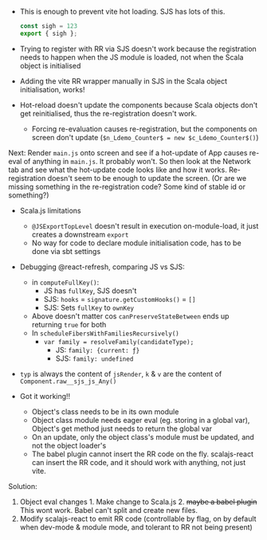 * This is enough to prevent vite hot loading. SJS has lots of this.

    ```js
    const sigh = 123
    export { sigh };
    ```

* Trying to register with RR via SJS doesn't work because the registration needs to happen when the JS module is loaded, not when the Scala object is initialised

* Adding the vite RR wrapper manually in SJS in the Scala object initialisation, works!

* Hot-reload doesn't update the components because Scala objects don't get reinitialised, thus the re-registration doesn't work.
  * Forcing re-evaluation causes re-registration, but the components on screen don't update (`$n_Ldemo_Counter$ = new $c_Ldemo_Counter$()`)

Next: Render `main.js` onto screen and see if a hot-update of App causes re-eval of anything in `main.js`. It probably won't.
      So then look at the Network tab and see what the hot-update code looks like and how it works. Re-registration doesn't seem to be enough to update the screen. (Or are we missing something in the re-registration code? Some kind of stable id or something?)

* Scala.js limitations
  * `@JSExportTopLevel` doesn't result in execution on-module-load, it just creates a downstream `export`
  * No way for code to declare module initialisation code, has to be done via sbt settings

* Debugging @react-refresh, comparing JS vs SJS:
  * in `computeFullKey()`:
    * JS has `fullKey`, SJS doesn't
    * SJS: `hooks` = `signature.getCustomHooks()` = `[]`
    * SJS: Sets `fullKey` to `ownKey`
  * Above doesn't matter cos `canPreserveStateBetween` ends up returning `true` for both
  * In `scheduleFibersWithFamiliesRecursively()`
    * `var family = resolveFamily(candidateType);`
      * JS: `family: {current: ƒ}`
      * SJS: `family: undefined`

* `typ` is always the content of `jsRender`, `k` & `v` are the content of `Component.raw__sjs_js_Any()`

* Got it working!!
  * Object's class needs to be in its own module
  * Object class module needs eager eval (eg. storing in a global var), Object's get method just needs to return the global var
  * On an update, only the object class's module must be updated, and not the object loader's
  * The babel plugin cannot insert the RR code on the fly. scalajs-react can insert the RR code, and it should work with anything, not just vite.

Solution:
  1. Object eval changes
    1. Make change to Scala.js
    2. ~~maybe a babel plugin~~ This wont work. Babel can't split and create new files.
  2. Modify scalajs-react to emit RR code (controllable by flag, on by default when dev-mode & module mode, and tolerant to RR not being present)
